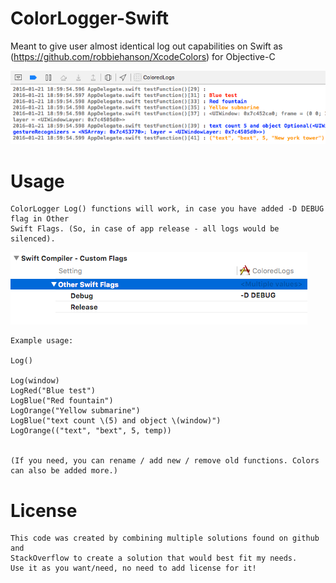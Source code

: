# ColorLogger-Swift
Meant to give user almost identical log out capabilities on Swift as (https://github.com/robbiehanson/XcodeColors) for Objective-C 

![PreviewImage](https://github.com/GuntisTreulands/ColorLogger-Swift/blob/master/screenshot.png?raw=true)


Usage
===
	ColorLogger Log() functions will work, in case you have added -D DEBUG flag in Other 
	Swift Flags. (So, in case of app release - all logs would be silenced).

![PreviewImage](https://github.com/GuntisTreulands/ColorLogger-Swift/blob/master/swiftflags.png?raw=true)

	
	Example usage:

	Log()

	Log(window)
	LogRed("Blue test")
	LogBlue("Red fountain")
	LogOrange("Yellow submarine")
	LogBlue("text count \(5) and object \(window)")
	LogOrange(("text", "bext", 5, temp))
	
	
	(If you need, you can rename / add new / remove old functions. Colors can also be added more.)

License
===

	This code was created by combining multiple solutions found on github and 
	StackOverflow to create a solution that would best fit my needs. 
	Use it as you want/need, no need to add license for it!
